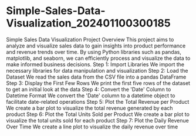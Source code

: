 # Simple-Sales-Data-Visualization_202401100300185
Simple Sales Data Visualization
Project Overview
This project aims to analyze and visualize sales data to gain insights into product performance and revenue trends over time. By using Python libraries such as pandas, matplotlib, and seaborn, we can efficiently process and visualize the data to make informed business decisions.
Step 1: Import Libraries
We import the necessary libraries for data manipulation and visualization
Step 2: Load the Dataset
We read the sales data from the CSV file into a pandas DataFrame
Step 3: Display the First Few Rows
We print the first five rows of the dataset to get an initial look at the data
Step 4: Convert the 'Date' Column to Datetime Format
We convert the 'Date' column to a datetime object to facilitate date-related operations
Step 5: Plot the Total Revenue per Product
We create a bar plot to visualize the total revenue generated by each product
Step 6: Plot the Total Units Sold per Product
We create a bar plot to visualize the total units sold for each product
Step 7: Plot the Daily Revenue Over Time
We create a line plot to visualize the daily revenue over time
